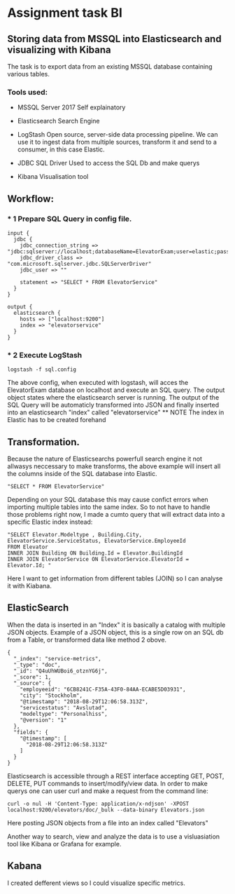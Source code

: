 # Assignment task BI 

## Storing data from MSSQL into Elasticsearch and visualizing with Kibana
The task is to export data from an existing MSSQL database containing various tables.

### Tools used:
* MSSQL Server 2017
  Self explainatory
  
* Elasticsearch
  Search Engine

* LogStash
Open source, server-side data processing pipeline. We can use it to ingest data from multiple sources, transform it and send to a consumer, in this case Elastic.

* JDBC SQL Driver
  Used to access the SQL Db and make querys
  
* Kibana
  Visualisation tool


## Workflow:

### * 1 Prepare SQL Query in config file.
```
input {
  jdbc {
    jdbc_connection_string => "jdbc:sqlserver://localhost;databaseName=ElevatorExam;user=elastic;password=yeahright"
    jdbc_driver_class => "com.microsoft.sqlserver.jdbc.SQLServerDriver"
    jdbc_user => ""

    statement => "SELECT * FROM ElevatorService"
  }
}

output {
  elasticsearch {
    hosts => ["localhost:9200"]
    index => "elevatorservice"
  }
}
```
### * 2 Execute LogStash
```
logstash -f sql.config
```
The above config, when executed with logstash, will acces the ElevatorExam database on localhost and execute an SQL query.
The output object states where the elasticsearch server is running. The output of the SQL Query will be automaticly transformed into JSON and finally inserted into an elasticsearch "index" called "elevatorservice"
** NOTE The index in Elastic has to be created forehand

## Transformation.
Because the nature of Elasticsearchs powerfull search engine it not allwasys neccessary to make transforms, the above example will insert all the columns inside of the SQL database into Elastic. 
```
"SELECT * FROM ElevatorService"
```
Depending on your SQL database this may cause confict errors when importing multiple tables into the same index.
So to not have to handle those problems right now, I made a cumto query that will extract data into a specific Elastic index instead:
````
"SELECT Elevator.Modeltype , Building.City, ElevatorService.ServiceStatus, ElevatorService.EmployeeId
FROM Elevator 
INNER JOIN Building ON Building.Id = Elevator.BuildingId 
INNER JOIN ElevatorService ON ElevatorService.ElevatorId = Elevator.Id; "
````
Here I want to get information from different tables (JOIN) so I can analyse it with Kiabana.

## ElasticSearch
When the data is inserted in an "Index" it is basically a catalog with multiple JSON objects.
Example of a JSON object, this is a single row on an SQL db from a Table, or transformed data like method 2 obove.
````
{
  "_index": "service-metrics",
  "_type": "doc",
  "_id": "Q4uUhWUBoi6_otznYG6j",
  "_score": 1,
  "_source": {
    "employeeid": "6CB8241C-F35A-43F0-84AA-ECABE5D03931",
    "city": "Stockholm",
    "@timestamp": "2018-08-29T12:06:58.313Z",
    "servicestatus": "Avslutad",
    "modeltype": "Personalhiss",
    "@version": "1"
  },
  "fields": {
    "@timestamp": [
      "2018-08-29T12:06:58.313Z"
    ]
  }
}
````
Elasticsearch is accessible through a REST interface accepting GET, POST, DELETE, PUT commands to insert/modify/view data.
In order to make querys one can user curl and make a request from the command line:
```
curl -o nul -H 'Content-Type: application/x-ndjson' -XPOST localhost:9200/elevators/doc/_bulk --data-binary Elevators.json
```
Here posting JSON objects from a file into an index called "Elevators"

Another way to search, view and analyze the data is to use a visluasiation tool like Kibana or Grafana for example.

## Kabana
I created defferent views so I could visualize specific metrics. 

